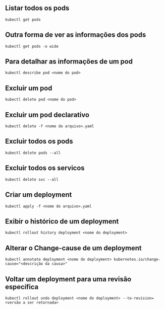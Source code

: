 ## Listar todos os pods

    kubectl get pods

## Outra forma de ver as informações dos pods

    kubectl get pods -o wide

## Para detalhar as informações de um pod

    kubectl describe pod <nome do pod>

## Excluir um pod

    kubectl delete pod <nome do pod>

## Excluir um pod declarativo

    kubectl delete -f <nome do arquivo>.yaml

## Excluir todos os pods

    kubectl delete pods --all

## Excluir todos os servicos
    
    kubectl delete svc --all

## Criar um deployment

    kubectl apply -f <nome do arquivo>.yaml 

## Exibir o histórico de um deployment

    kubectl rollout history deployment <nome do deployment> 

## Alterar o Change-cause de um deployment

    kubectl annotate deployment <nome do deployment> kubernetes.io/change-cause="<descrição da causa>"

## Voltar um deployment para uma revisão específica

    kubectl rollout undo deployment <nome do deployment> --to-revision=<versão a ser retornada>